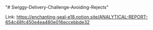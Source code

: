 "# Swiggy-Delivery-Challenge-Avoiding-Rejects" 

Link: https://enchanting-seal-e18.notion.site/ANALYTICAL-REPORT-654c48fc450e4ea480e016eccebbde32
